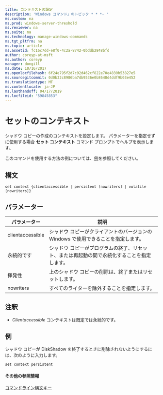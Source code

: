 ```yaml
---
title: コンテキストの設定
description: 'Windows コマンド」のトピック * * *- '
ms.custom: na
ms.prod: windows-server-threshold
ms.reviewer: na
ms.suite: na
ms.technology: manage-windows-commands
ms.tgt_pltfrm: na
ms.topic: article
ms.assetid: fc16c7dd-e8f0-4c2a-8742-0bddb2848bfd
author: coreyp-at-msft
ms.author: coreyp
manager: dongill
ms.date: 10/16/2017
ms.openlocfilehash: 6f24e795f2d7c92d462cf822e70e4830b53827e5
ms.sourcegitcommit: 0d0b32c8986ba7db9536e0b8648d4ddf9b03e452
ms.translationtype: MT
ms.contentlocale: ja-JP
ms.lasthandoff: 04/17/2019
ms.locfileid: "59845853"
---
```

# <a name="set-contex"></a>セットのコンテキスト



シャドウ コピーの作成のコンテキストを設定します。 パラメーターを指定せずに使用する場合 **セット コンテキスト** コマンド プロンプトでヘルプを表示します。

このコマンドを使用する方法の例については、[例](#BKMK_examples)を参照してください。

## <a name="syntax"></a>構文

```
set context {clientaccessible | persistent [nowriters] | volatile [nowriters]}
```

## <a name="parameters"></a>パラメーター

|パラメーター|説明|
|---------|-----------|
|clientaccessible|シャドウ コピーがクライアントのバージョンの Windows で使用できることを指定します。|
|永続的です|シャドウ コピーがプログラムの終了、リセット、または再起動の間で永続化することを指定します。|
|揮発性|上のシャドウ コピーの削除は、終了またはリセットします。|
|nowriters|すべてのライターを除外することを指定します。|

## <a name="remarks"></a>注釈

-   *Clientaccessible* コンテキストは既定では永続的です。

## <a name="BKMK_examples"></a>例

シャドウ コピーが DiskShadow を終了するときに削除されないようにするには、次のように入力します。
```
set context persistent
```

#### <a name="additional-references"></a>その他の参照情報

[コマンドライン構文キー](command-line-syntax-key.md)